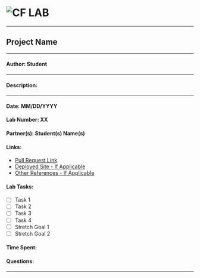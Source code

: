 ![CF](http://i.imgur.com/7v5ASc8.png) LAB
=================================================
---
## Project Name
---
#### Author: Student
---
#### Description:
---
#### Date: MM/DD/YYYY
#### Lab Number: XX
#### Partner(s): Student(s) Name(s)
#### Links:
* [Pull Request Link](http://xyz.com)
* [Deployed Site - If Applicable](http://xyz.com)
* [Other References - If Applicable](http://xyz.com)
#### Lab Tasks:
- [ ] Task 1
- [ ] Task 2
- [ ] Task 3
- [ ] Task 4
- [ ] Stretch Goal 1
- [ ] Stretch Goal 2
#### Time Spent:

#### Questions:

---


 
